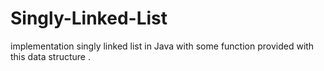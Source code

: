 # Singly-Linked-List
 implementation singly linked list in Java with some function provided with this data structure .

